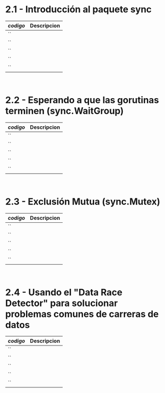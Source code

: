 # 2.1 - Introducción al paquete sync

*codigo* | **Descripcion**
:---|---:
``|
``|
``|
``|
``|

```go
    
```

# 2.2 - Esperando a que las gorutinas terminen (sync.WaitGroup)

*codigo* | **Descripcion**
:---|---:
``|
``|
``|
``|
``|

```go
    
```

# 2.3 - Exclusión Mutua (sync.Mutex)

*codigo* | **Descripcion**
:---|---:
``|
``|
``|
``|
``|

```go
    
```

# 2.4 - Usando el "Data Race Detector" para solucionar problemas comunes de carreras de datos

*codigo* | **Descripcion**
:---|---:
``|
``|
``|
``|
``|

```go
    
```